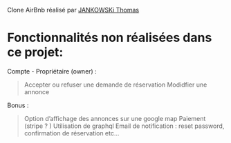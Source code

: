 Clone AirBnb réalisé par [JANKOWSKi Thomas]()

# Fonctionnalités non réalisées dans ce projet:

Compte - Propriétaire (owner) :
> Accepter ou refuser une demande de réservation
> Modidfier une annonce

Bonus :
> Option d’affichage des annonces sur une google map
> Paiement (stripe ? )
> Utilisation de graphql
> Email de notification : reset password, confirmation de réservation etc…